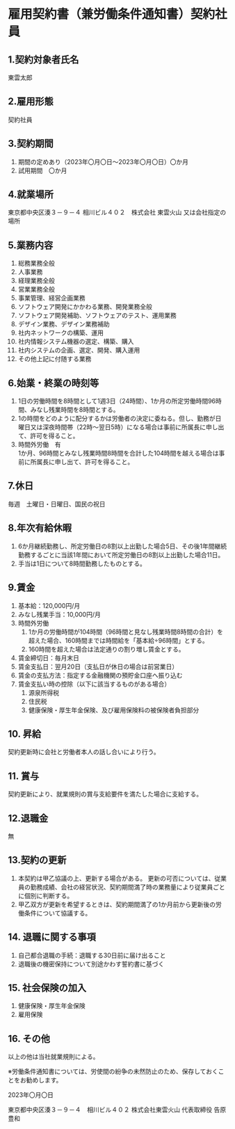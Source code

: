 <!--
この労働条件通知書は契約社員用。  
週3を例とするので、時間、日にち、金額等は適宜変更すること。   
2023年4月11日作成
-->

# 雇用契約書（兼労働条件通知書）契約社員
## 1.契約対象者氏名

東雲太郎  

## 2.雇用形態

契約社員

## 3.契約期間

1. 期間の定めあり（2023年〇月〇日～2023年〇月〇日）〇か月  
2. 試用期間　〇か月  
<!--
初回契約の際は契約期間によって以下の期間を目安に試用期間を設ける  
例  
3か月契約まで：14日間  
3か月超～6か月まで：1か月  
6か月超～1年まで：2か月  
1年超～：3か月
-->

## 4.就業場所

東京都中央区湊３－９－４ 相川ビル４０２　株式会社 東雲火山
又は会社指定の場所

## 5.業務内容

1. 総務業務全般
2. 人事業務 
3. 経理業務全般
4. 営業業務全般
5. 事業管理、経営企画業務
6. ソフトウェア開発にかかわる業務、開発業務全般
7. ソフトウェア開発補助、ソフトウェアのテスト、運用業務
8. デザイン業務、デザイン業務補助
9. 社内ネットワークの構築、運用
10. 社内情報システム機器の選定、構築、購入
11. 社内システムの企画、選定、開発、購入運用
12. その他上記に付随する業務

## 6.始業・終業の時刻等

1. 1日の労働時間を8時間として1週3日（24時間）、1か月の所定労働時間96時間、みなし残業時間を8時間とする。
2. 1の時間をどのように配分するかは労働者の決定に委ねる。但し、勤務が日曜日又は深夜時間帯（22時～翌日5時）になる場合は事前に所属長に申し出て、許可を得ること。
3. 時間外労働　有  
1か月、96時間とみなし残業時間8時間を合計した104時間を越える場合は事前に所属長に申し出て、許可を得ること。

<!--
適宜以下に変更
週2.5日（20時間）の場合1か月80時間　みなし残業時間8時間　合計88時間  
週1.5（12時間）の場合：1か月48時間　みなし残業時間8時間　合計56時間  
週2(16時間)の場合：1か月64時間　みなし残業時間8時間　合計72時間  
週1(8時間)の場合：1か月32時間　みなし残業時間8時間　合計40時間  
1日6時間1週3日（18時間）の場合：1か月72時間　みなし残業時間8時間　合計80時間
-->

## 7.休日

毎週　土曜日・日曜日、国民の祝日

## 8.年次有給休暇

1. 6か月継続勤務し、所定労働日の8割以上出勤した場合5日、その後1年間継続勤務するごとに当該1年間において所定労働日の8割以上出勤した場合11日。
2. 手当は1日について8時間勤務したものとする。  
<!--
1項については初回の契約期間が1年6か月を超える場合に使用する。
上記以外、及び契約更新の場合は 以下を使用する。
契約更新により初回契約の勤務開始日(202x年x月x日)より通算して6か月以上になった場合〇日、その後～
-->

<!--
1項については、週1の場合1日、3日　週1.5の場合2日、5日　週2の場合3日、7日　週2.5の場合4日、9日  
週2.25日等の典型的でない所定労働日数で契約した場合は、有給の日数は多い方に合わせる。
（例）週2.25日の場合、2.5日に合わせて4日、9日
2項については1日の労働時間により適宜変更
-->
## 9.賃金

1. 基本給：120,000円/月
2. みなし残業手当：10,000円/月
3. 時間外労働
	1. 1か月の労働時間が104時間（96時間と見なし残業時間8時間の合計）を超えた場合、160時間までは時間給を「基本給÷96時間」とする。
	2. 160時間を超えた場合は法定通りの割り増し賃金とする。
4. 賃金締切日：毎月末日　
5. 賃金支払日：翌月20日（支払日が休日の場合は前営業日）
6. 賃金の支払方法：指定する金融機関の預貯金口座へ振り込む
7. 賃金支払い時の控除（以下に該当するものがある場合）
	1. 源泉所得税
	2. 住民税
    3. 健康保険・厚生年金保険、及び雇用保険料の被保険者負担部分

## 10. 昇給

契約更新時に会社と労働者本人の話し合いにより行う。

## 11. 賞与

契約更新により、就業規則の賞与支給要件を満たした場合に支給する。

## 12.退職金

無  

## 13.契約の更新  

1. 本契約は甲乙協議の上、更新する場合がある。
   更新の可否については、従業員の勤務成績、会社の経営状況、契約期間満了時の業務量により従業員ごとに個別に判断する。  
2. 甲乙双方が更新を希望するときは、契約期間満了の1か月前から更新後の労働条件について協議する。  

## 14. 退職に関する事項

1. 自己都合退職の手続：退職する30日前に届け出ること
2. 退職後の機密保持について別途かわす誓約書に基づく

## 15. 社会保険の加入

1. 健康保険・厚生年金保険
2. 雇用保険  
<!--
〇社会保険加入要件  
　・週20時間以上
　・雇用期間が2カ月以上（令和4年10月改正）  
　・月額が88000以上  
　・学生でないこと  
　〇雇用保険加入要件  
　・31日以上の雇用見込み  
　・週20時間以上  
　該当しない場合、1.2.を削除して「非該当」とする
--> 

## 16. その他

以上の他は当社就業規則による。

※労働条件通知書については、労使間の紛争の未然防⽌のため、保存しておくことをお勧めします。

2023年〇月〇日

東京都中央区湊３－９－４　相川ビル４０２
株式会社東雲⽕⼭ 代表取締役 告原豊和
